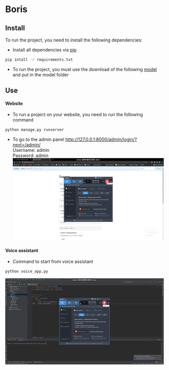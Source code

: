 # Boris

## Install
To run the project, you need to install the following dependencies:
* Install all dependencies via [pip](https://pip.pypa.io/en/stable/)
```bash
pip intall -r requirements.txt
```
* To run the project, you must use the download of the following [model](https://drive.google.com/file/d/1mJDZF6ZqdpXS-0uC9YMeV267teThux4U/view?usp=sharing) and put in the model folder

## Use
#### Website
* To run a project on your website, you need to run the following command
```bash
python manage.py runserver
```
* To go to the admin panel http://127.0.0.1:8000/admin/login/?next=/admin/  
Username: admin  
Password: admin
![demo](doc/1.gif)
#### Voice assistant
* Command to start from voice assistant
```bash
python voice_app.py
```
![demo](doc/2.gif)
